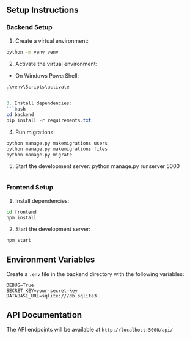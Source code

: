 

## Setup Instructions

### Backend Setup

1. Create a virtual environment:
```bash
python -m venv venv
```

2. Activate the virtual environment:
- On Windows PowerShell:
```powershell
.\venv\Scripts\activate
``

3. Install dependencies:
```bash
cd backend
pip install -r requirements.txt
```

4. Run migrations:
```bash
python manage.py makemigrations users
python manage.py makemigrations files
python manage.py migrate
```

5. Start the development server:
python manage.py runserver 5000
```bash
```

### Frontend Setup

1. Install dependencies:
```bash
cd frontend
npm install
```

2. Start the development server:
```bash
npm start
```

## Environment Variables

Create a `.env` file in the backend directory with the following variables:
```
DEBUG=True
SECRET_KEY=your-secret-key
DATABASE_URL=sqlite:///db.sqlite3
```

## API Documentation

The API endpoints will be available at `http://localhost:5000/api/` 